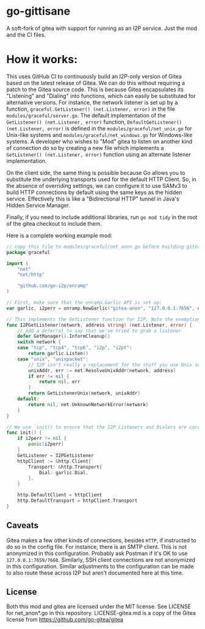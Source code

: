 # go-gittisane
A soft-fork of gitea with support for running as an I2P service. Just the mod and the CI files.

How it works:
=============

This uses GitHub CI to continuously build an I2P-only version of Gitea based on the latest release of Gitea.
We can do this without requiring a patch to the Gitea source code.
This is because Gitea encapsulates its "Listening" and "Dialing" into functions, which can easily be substituted for alternative versions.
For instance, the network listener is set up by a function, `graceful.GetListener() (net.Listener, error)` in the file `modules/graceful/server.go`. 
The default implementation of the `GetListener() (net.Listener, error)` function, `DefaultGetListener() (net.Listener, error)` is defined in the `modules/graceful/net_unix.go` for Unix-like systems and `modules/graceful/net_windows.go` for Windows-like systems.
A developer who wishes to "Mod" gitea to listen on another kind of connection do so by creating a new file which implements a `GetListener() (net.Listener, error)` function using an alternate listener implementation.

On the client side, the same thing is possible because Go allows you to substitute the underlying transports used for the default HTTP Client.
So, in the absence of overriding settings, we can configure it to use SAMv3 to build HTTP connections by default using the same keys as the hidden service.
Effectively this is like a "Bidirectional HTTP" tunnel in Java's Hidden Service Manager.

Finally, if you need to include additional libraries, run `go mod tidy` in the root of the gitea checkout to include them.

Here is a complete working example mod:

```Go
// copy this file to modules/graceful/net_anon.go before building gitea
package graceful

import (
	"net"
	"net/http"

	"github.com/go-i2p/onramp"
)

// First, make sure that the onramp.Garlic API is set up:
var garlic, i2perr = onramp.NewGarlic("gitea-anon", "127.0.0.1:7656", onramp.OPT_DEFAULTS)

// This implements the GetListener function for I2P. Note the exemption for Unix sockets, which is implemented in net_anon_unix.go and net_anon_windows.go
func I2PGetListener(network, address string) (net.Listener, error) {
	// Add a deferral to say that we've tried to grab a listener
	defer GetManager().InformCleanup()
	switch network {
	case "tcp", "tcp4", "tcp6", "i2p", "i2pt":
		return garlic.Listen()
	case "unix", "unixpacket":
		// I2P isn't really a replacement for the stuff you use Unix sockets for and it's also not an anonymity risk, so treat them normally
		unixAddr, err := net.ResolveUnixAddr(network, address)
		if err != nil {
			return nil, err
		}
		return GetListenerUnix(network, unixAddr)
	default:
		return nil, net.UnknownNetworkError(network)
	}
}

// We use `init() to ensure that the I2P Listeners and Dialers are correctly placed at runtime`
func init() {
	if i2perr != nil {
		panic(i2perr)
	}
	GetListener = I2PGetListener
	httpClient := &http.Client{
		Transport: &http.Transport{
			Dial: garlic.Dial,
		},
	}

	http.DefaultClient = httpClient
	http.DefaultTransport = httpClient.Transport
}

```

Caveats
-------

Gitea makes a few other kinds of connections, besides `HTTP`, if instructed to do so in the config file.
For instance, there is an SMTP client.
This is not anonymized in this configuration.
Probably ask Postman if it's OK to use `127.0.0.1:7659/7660`.
Similarly, SSH client connections are not anonymized in this configuration.
Similar adjustments to the configuration can be made to also route these across I2P but aren't documented here at this time.

License
-------

Both this mod and gitea are licensed under the MIT license.
See LICENSE for net_anon*.go in this repository.
LICENSE-gitea.md is a copy of the Gitea license from https://github.com/go-gitea/gitea